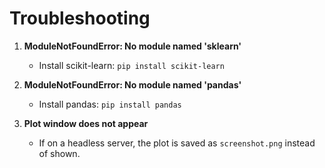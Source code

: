 # Troubleshooting

1. **ModuleNotFoundError: No module named 'sklearn'**
   - Install scikit-learn: `pip install scikit-learn`

2. **ModuleNotFoundError: No module named 'pandas'**
   - Install pandas: `pip install pandas`

3. **Plot window does not appear**
   - If on a headless server, the plot is saved as `screenshot.png` instead of shown.
